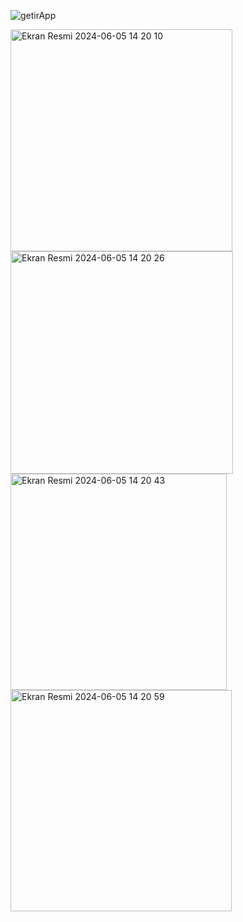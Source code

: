 
![getirApp](https://github.com/elifbayhatun/getirApp/assets/103332831/01f6e70e-1b77-4b30-ba66-8c7fb1cc47b0)

<img width="355" alt="Ekran Resmi 2024-06-05 14 20 10" src="https://github.com/elifbayhatun/getirApp/assets/103332831/853f778d-d9c9-4ecb-beb1-995727864d3a">
<img width="356" alt="Ekran Resmi 2024-06-05 14 20 26" src="https://github.com/elifbayhatun/getirApp/assets/103332831/e96b845d-e622-4b5e-a298-605bfab07236">
<img width="346" alt="Ekran Resmi 2024-06-05 14 20 43" src="https://github.com/elifbayhatun/getirApp/assets/103332831/aaf9d776-8d1d-4321-86fe-feee991eef1f">
<img width="354" alt="Ekran Resmi 2024-06-05 14 20 59" src="https://github.com/elifbayhatun/getirApp/assets/103332831/2231dea3-6266-49ef-8e4e-897f2b889072">



